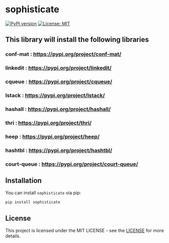 # sophisticate


[![PyPI version](https://badge.fury.io/py/sophisticate.svg)](https://badge.fury.io/py/sophisticate)
[![License: MIT](https://img.shields.io/badge/License-MIT-yellow.svg)](https://opensource.org/licenses/MIT)


## This library will install the following libraries 


### conf-mat    : https://pypi.org/project/conf-mat/
### linkedit    : https://pypi.org/project/linkedit/
### cqueue      : https://pypi.org/project/cqueue/
### lstack      : https://pypi.org/project/lstack/
### hashall     : https://pypi.org/project/hashall/
### thri        : https://pypi.org/project/thri/
### heep        : https://pypi.org/project/heep/
### hashtbl     : https://pypi.org/project/hashtbl/
### court-queue : https://pypi.org/project/court-queue/


## Installation


You can install `sophisticate` via pip:


```bash
pip install sophisticate
```


## License


This project is licensed under the MIT LICENSE - see the [LICENSE](https://opensource.org/licenses/MIT) for more details.
